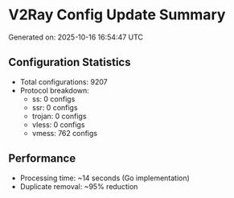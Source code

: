# V2Ray Config Update Summary
Generated on: 2025-10-16 16:54:47 UTC

## Configuration Statistics
- Total configurations: 9207
- Protocol breakdown:
  - ss: 0 configs
  - ssr: 0 configs
  - trojan: 0 configs
  - vless: 0 configs
  - vmess: 762 configs

## Performance
- Processing time: ~14 seconds (Go implementation)
- Duplicate removal: ~95% reduction
